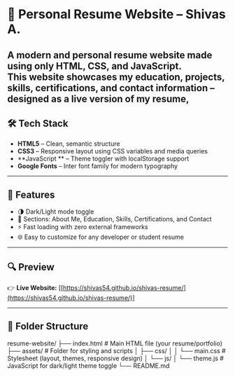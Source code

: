 # 💼 Personal Resume Website – Shivas A.

A modern and  personal resume website made using **only HTML, CSS, and JavaScript**.  
This website showcases my education, projects, skills, certifications, and contact information – designed as a live version of my resume, 
---

## 🛠 Tech Stack

- **HTML5** – Clean, semantic structure
- **CSS3** – Responsive layout using CSS variables and media queries
- **JavaScript ** – Theme toggler with localStorage support
- **Google Fonts** – Inter font family for modern typography

---

## 🌟 Features

- 🌗 Dark/Light mode toggle
- 📄 Sections: About Me, Education, Skills, Certifications, and Contact
- ⚡ Fast loading with zero external frameworks
- 🌐 Easy to customize for any developer or student resume

---

## 🔍 Preview

👉 **Live Website:** [[https://shivas54.github.io/shivas-resume/](https://shivas54.github.io/shivas-resume/)]

---

## 📁 Folder Structure


resume-website/
├── index.html                # Main HTML file (your resume/portfolio)
├── assets/                   # Folder for styling and scripts
│   ├── css/
│   │   └── main.css          # Stylesheet (layout, themes, responsive design)
│   └── js/
│       └── theme.js          # JavaScript for dark/light theme toggle
└── README.md                 

